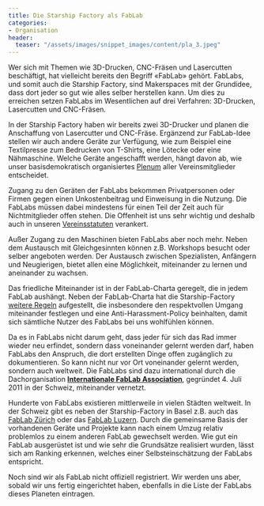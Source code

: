 ```yaml
---
title: Die Starship Factory als FabLab
categories:
- Organisation
header:
  teaser: "/assets/images/snippet_images/content/pla_3.jpeg" 
---
```


Wer sich mit Themen wie 3D-Drucken, CNC-Fräsen und Lasercutten beschäftigt, hat vielleicht bereits den Begriff «FabLab» gehört. FabLabs, und somit auch die Starship Factory, sind Makerspaces mit der Grundidee, dass dort jeder so gut wie alles selber herstellen kann. Um dies zu erreichen setzen FabLabs im Wesentlichen auf drei Verfahren: 3D-Drucken, Lasercutten und CNC-Fräsen.

In der Starship Factory haben wir bereits zwei 3D-Drucker und planen die Anschaffung von Lasercutter und CNC-Fräse. Ergänzend zur FabLab-Idee stellen wir auch andere Geräte zur Verfügung, wie zum Beispiel eine Textilpresse zum Bedrucken von T-Shirts, eine Lötecke oder eine Nähmaschine. Welche Geräte angeschafft werden, hängt davon ab, wie unser basisdemokratisch organisiertes [Plenum](http://wiki.starship-factory.ch/Howtos/plenum/ "http://wiki.starship-factory.ch/Howtos/plenum.html") aller Vereinsmitglieder entscheidet.

Zugang zu den Geräten der FabLabs bekommen Privatpersonen oder Firmen gegen einen Unkostenbeitrag und Einweisung in die Nutzung. Die FabLabs müssen dabei mindestens für einen Teil der Zeit auch für Nichtmitglieder offen stehen. Die Offenheit ist uns sehr wichtig und deshalb auch in unseren [Vereinsstatuten](http://www.starship-factory.ch/pages/statuten/ "http://www.starship-factory.ch/pages/statuten.html") verankert.

Außer Zugang zu den Maschinen bieten FabLabs aber noch mehr. Neben dem Austausch mit Gleichgesinnten können z.B. Workshops besucht oder selber angeboten werden. Der Austausch zwischen Spezialisten, Anfängern und Neugierigen, bietet allen eine Möglichkeit, miteinander zu lernen und aneinander zu wachsen.

Das friedliche Miteinander ist in der FabLab-Charta geregelt, die in jedem FabLab aushängt. Neben der FabLab-Charta hat die Starship-Factory [weitere Regeln](http://wiki.starship-factory.ch/Vereinskram/Reglement/ "http://wiki.starship-factory.ch/Vereinskram/Reglement.html") aufgestellt, die insbesondere den respektvollen Umgang miteinander festlegen und eine Anti-Harassment-Policy beinhalten, damit sich sämtliche Nutzer des FabLabs bei uns wohlfühlen können.

Da es in FabLabs nicht darum geht, dass jeder für sich das Rad immer wieder neu erfindet, sondern dass voneinander gelernt werden darf, haben FabLabs den Anspruch, die dort erstellten Dinge offen zugänglich zu dokumentieren. So kann nicht nur vor Ort voneinander gelernt werden, sondern auch weltweit. Die FabLabs sind dazu international durch die Dachorganisation **[Internationale FabLab Association](http://www.fablabinternational.org/ "Die Webseite der internationalen Fablab-Association")**, gegründet 4. Juli 2011 in der Schweiz, miteinander vernetzt.

Hunderte von FabLabs existieren mittlerweile in vielen Städten weltweit. In der Schweiz gibt es neben der Starship-Factory in Basel z.B. auch das [FabLab Zürich](http://zurich.fablab.ch "FabLab Zürich") oder das [FabLab Luzern](http://luzern.fablab.ch "FabLab Luzern"). Durch die gemeinsame Basis der vorhandenen Geräte und Projekte kann nach einem Umzug relativ problemlos zu einem anderen FabLab gewechselt werden. Wie gut ein FabLab ausgerüstet ist und wie sehr die Grundsätze realisiert wurden, lässt sich am Ranking erkennen, welches einer Selbsteinschätzung der FabLabs entspricht.

Noch sind wir als FabLab nicht offiziell registriert. Wir werden uns aber, sobald wir uns fertig eingerichtet haben, ebenfalls in die Liste der FabLabs dieses Planeten eintragen.
